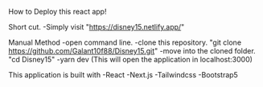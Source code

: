 How to Deploy this react app!

Short cut. 
-Simply visit "https://disney15.netlify.app/"

Manual Method
-open command line.
-clone this repository. "git clone https://github.com/Galant10f88/Disney15.git"
-move into the cloned folder. "cd Disney15"
-yarn dev (This will open the application in localhost:3000)

This application is built with
-React
-Next.js
-Tailwindcss
-Bootstrap5


